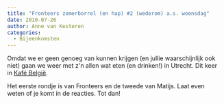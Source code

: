 ```yaml
---
title: "Fronteers zomerborrel (en hap) #2 (wederom) a.s. woensdag"
date: 2010-07-26
author: Anne van Kesteren
categories: 
  - Bijeenkomsten
---
```

Omdat we er geen genoeg van kunnen krijgen (en jullie waarschijnlijk ook niet) gaan we weer met z'n allen wat eten (en drinken!) in Utrecht. Dit keer in [Kafé België](http://maps.google.nl/maps?f=q&source=s_q&hl=nl&geocode=&q=Kafe+Belgi%C3%AB,+Utrecht&sll=52.095486,5.118599&sspn=0.035065,0.090895&ie=UTF8&hq=Kafe+Belgi%C3%AB,&hnear=Utrecht&t=h&z=16&iwloc=A).

Het eerste rondje is van Fronteers en de tweede van Matijs. Laat even weten of je komt in de reacties. Tot dan!
